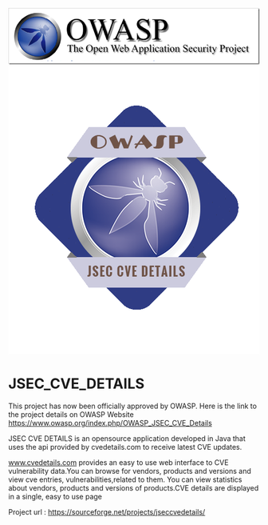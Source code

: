 ![GitHub Logo](owasp_banner.png)
![GitHub Logo](JSEC_CVE_Details/src/com/dibsyhex/views/logo.png)

JSEC_CVE_DETAILS
================

This project has now been officially approved by OWASP. Here is the link to the project details on OWASP Website
https://www.owasp.org/index.php/OWASP_JSEC_CVE_Details

JSEC CVE DETAILS is an opensource application developed in Java that uses the api provided by cvedetails.com to receive latest CVE updates. 

www.cvedetails.com provides an easy to use web interface to CVE vulnerability data.You can browse for vendors, products and versions and view cve entries, vulnerabilities,related to them. You can view statistics about vendors, products and versions of products.CVE details are displayed in a single, easy to use page


Project url : https://sourceforge.net/projects/jseccvedetails/
